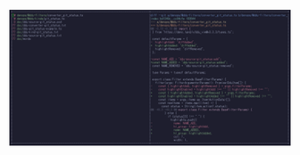 ![test](https://github.com/kuuote/files/blob/c235ac710cb01e47d730c7b1c9dd58c84e6abe47/ddu-source-git_status/1.png?raw=True)
